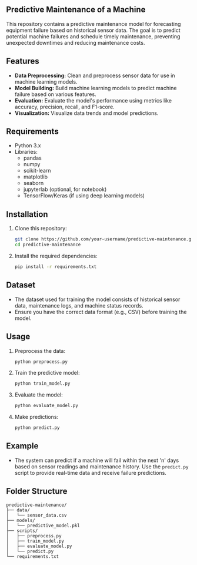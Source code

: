 ## Predictive Maintenance of a Machine
This repository contains a predictive maintenance model for forecasting equipment failure based on historical sensor data. The goal is to predict potential machine failures and schedule timely maintenance, preventing unexpected downtimes and reducing maintenance costs.
## Features

- **Data Preprocessing:** Clean and preprocess sensor data for use in machine learning models.
- **Model Building:** Build machine learning models to predict machine failure based on various features.
- **Evaluation:** Evaluate the model's performance using metrics like accuracy, precision, recall, and F1-score.
- **Visualization:** Visualize data trends and model predictions.

## Requirements

- Python 3.x
- Libraries:
  - pandas
  - numpy
  - scikit-learn
  - matplotlib
  - seaborn
  - jupyterlab (optional, for notebook)
  - TensorFlow/Keras (if using deep learning models)

## Installation

1. Clone this repository:

   ```bash
   git clone https://github.com/your-username/predictive-maintenance.git
   cd predictive-maintenance
   ```

2. Install the required dependencies:

   ```bash
   pip install -r requirements.txt
   ```

## Dataset

- The dataset used for training the model consists of historical sensor data, maintenance logs, and machine status records.
- Ensure you have the correct data format (e.g., CSV) before training the model.

## Usage

1. Preprocess the data:

   ```python
   python preprocess.py
   ```

2. Train the predictive model:

   ```python
   python train_model.py
   ```

3. Evaluate the model:

   ```python
   python evaluate_model.py
   ```

4. Make predictions:

   ```python
   python predict.py
   ```

## Example

- The system can predict if a machine will fail within the next 'n' days based on sensor readings and maintenance history. Use the `predict.py` script to provide real-time data and receive failure predictions.

## Folder Structure

```
predictive-maintenance/
├── data/
│   └── sensor_data.csv
├── models/
│   └── predictive_model.pkl
├── scripts/
│   ├── preprocess.py
│   ├── train_model.py
│   ├── evaluate_model.py
│   └── predict.py
└── requirements.txt
```
